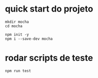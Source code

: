 # quick start do projeto
```
mkdir mocha
cd mocha

npm init -y
npm i --save-dev mocha
```

# rodar scripts de teste
```
npm run test
```



